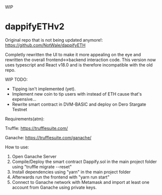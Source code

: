 WIP

# dappifyETHv2
Original repo that is not being updated anymore!: https://github.com/NotWale/dappifyETH

Completly rewritten the UI to make it more appealing on the eye and rewritten the overall frontend<->backend interaction code.
This version now uses typescript and React v18.0 and is therefore incompatible with the old repo.

WIP TODO:

- Tipping isn't implemented (yet).
- Implement new coin to tip users with instead of ETH cause that's expensive...
- Rewrite smart contract in DVM-BASIC and deploy on Dero Stargate Testnet

Requirements(atm):

Truffle: https://trufflesuite.com/

Ganache: https://trufflesuite.com/ganache/

How to use:

1. Open Ganache Server
2. Compile/Deploy the smart contract Dappify.sol in the main project folder using "truffle migrate --reset"
3. Install dependencies using "yarn" in the main project folder
4. Afterwards run the frontend with "yarn run start"
5. Connect to Ganache network with Metamask and import at least one account from Ganache using private keys.


